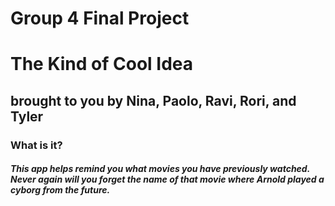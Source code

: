 Group 4 Final Project
=====================

The Kind of Cool Idea
=====================
brought to you by Nina, Paolo, Ravi, Rori, and Tyler
----------------------------------------------------

### What is it?
##### This app helps remind you what movies you have previously watched. Never again will you forget the name of that movie where Arnold played a cyborg from the future.

